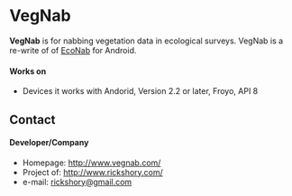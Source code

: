 VegNab
======
**VegNab** is for nabbing vegetation data in ecological surveys.
 VegNab is a re-write of of [EcoNab](http://www.niiss.org/cwis438/gather/EcoNab/EcoNabDownload.php) for Android.


#### Works on
* Devices it works with
 Andorid, Version 2.2 or later, Froyo, API 8


## Contact
#### Developer/Company
* Homepage: http://www.vegnab.com/
* Project of: http://www.rickshory.com/
* e-mail: rickshory@gmail.com
